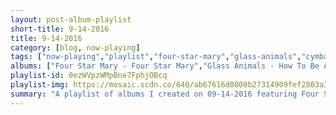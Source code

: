 ```yaml
---
layout: post-album-playlist
short-title: 9-14-2016
title: 9-14-2016
category: [blog, now-playing]
tags: ["now-playing","playlist","four-star-mary","glass-animals","cymbals-eat-guitars","the-walkmen","various-artists","the-head-and-the-heart","taking-back-sunday","tim-armstrong","various-artists","frank-ocean"]
albums: ["Four Star Mary - Four Star Mary","Glass Animals - How To Be A Human Being","Cymbals Eat Guitars - Pretty Years","The Walkmen - You & Me","Various Artists - People and Songs of the Sea","The Head And The Heart - Signs of Light","Taking Back Sunday - Tidal Wave","Tim Armstrong - A Poets Life","Various Artists - ANTI","Frank Ocean - Blonde"]
playlist-id: 0ezWVpzWMpBne7FphjOBcq
playlist-img: https://mosaic.scdn.co/640/ab67616d0000b27314909fef2803a3019232961fab67616d0000b27314d7686d08f781d98bf35dacab67616d0000b2735f6c51b252e86e5ee251ff3dab67616d0000b273ec3d15eab5bd77027abc4b23
summary: "A playlist of albums I created on 09-14-2016 featuring Four Star Mary, Glass Animals, Cymbals Eat Guitars, The Walkmen, Various Artists, The Head And The Heart, Taking Back Sunday, Tim Armstrong, Various Artists, and Frank Ocean"
---
```

